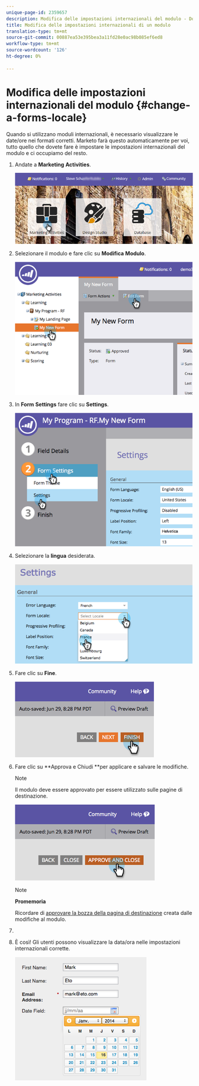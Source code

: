 ```yaml
---
unique-page-id: 2359657
description: Modifica delle impostazioni internazionali del modulo - Documenti Marketo - Documentazione prodotto
title: Modifica delle impostazioni internazionali di un modulo
translation-type: tm+mt
source-git-commit: 00887ea53e395bea3a11fd28e0ac98b085ef6ed8
workflow-type: tm+mt
source-wordcount: '126'
ht-degree: 0%

---
```



# Modifica delle impostazioni internazionali del modulo {#change-a-forms-locale}

Quando si utilizzano moduli internazionali, è necessario visualizzare le date/ore nei formati corretti. Marketo farà questo automaticamente per voi, tutto quello che dovete fare è impostare le impostazioni internazionali del modulo e ci occupiamo del resto.

1. Andate a **Marketing** **Activities**.

   ![](assets/login-marketing-activities-7.png)

1. Selezionare il modulo e fare clic su **Modifica** **Modulo**.

   ![](assets/image2014-9-15-12-3a52-3a52.png)

1. In **Form** **Settings** fare clic su **Settings**.

   ![](assets/image2014-9-15-12-3a53-3a23.png)

1. Selezionare la **lingua** desiderata.

   ![](assets/image2014-9-15-12-3a53-3a35.png)

1. Fare clic su **Fine**.

   ![](assets/image2014-9-15-12-3a53-3a43.png)

1. Fare clic su **Approva e Chiudi **per applicare e salvare le modifiche.

   >[!NOTE]
   >
   >Il modulo deve essere approvato per essere utilizzato sulle pagine di destinazione.

   ![](assets/image2014-9-15-12-3a53-3a52.png)

   >[!NOTE]
   >
   >**Promemoria**
   >
   >
   >Ricordare di [approvare la bozza della pagina di destinazione](../../../../product-docs/demand-generation/landing-pages/understanding-landing-pages/approve-unapprove-or-delete-a-landing-page.md) creata dalle modifiche al modulo.

1. 
1. È così! Gli utenti possono visualizzare la data/ora nelle impostazioni internazionali corrette.

   ![](assets/image2014-9-15-12-3a53-3a59.png)


